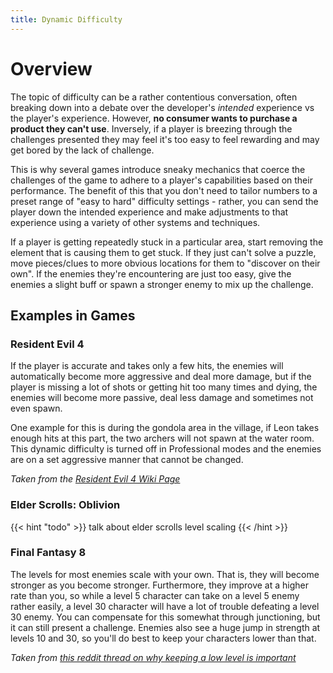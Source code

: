 ```yaml
---
title: Dynamic Difficulty
---
```


# Overview

The topic of difficulty can be a rather contentious conversation, often breaking down into a debate over the developer's _intended_ experience vs the player's experience. However, **no consumer wants to purchase a product they can't use**. Inversely, if a player is breezing through the challenges presented they may feel it's too easy to feel rewarding and may get bored by the lack of challenge.

This is why several games introduce sneaky mechanics that coerce the challenges of the game to adhere to a player's capabilities based on their performance. The benefit of this that you don't need to tailor numbers to a preset range of "easy to hard" difficulty settings - rather, you can send the player down the intended experience and make adjustments to that experience using a variety of other systems and techniques.

If a player is getting repeatedly stuck in a particular area, start removing the element that is causing them to get stuck. If they just can't solve a puzzle, move pieces/clues to more obvious locations for them to "discover on their own". If the enemies they're encountering are just too easy, give the enemies a slight buff or spawn a stronger enemy to mix up the challenge.

## Examples in Games

### Resident Evil 4

If the player is accurate and takes only a few hits, the enemies will automatically become more aggressive and deal more damage, but if the player is missing a lot of shots or getting hit too many times and dying, the enemies will become more passive, deal less damage and sometimes not even spawn.

One example for this is during the gondola area in the village, if Leon takes enough hits at this part, the two archers will not spawn at the water room. This dynamic difficulty is turned off in Professional modes and the enemies are on a set aggressive manner that cannot be changed.

_Taken from the [Resident Evil 4 Wiki Page](https://residentevil.fandom.com/wiki/Main_game_(RE4))_

### Elder Scrolls: Oblivion

{{< hint "todo" >}}
talk about elder scrolls level scaling
{{< /hint >}}

### Final Fantasy 8

The levels for most enemies scale with your own. That is, they will become stronger as you become stronger. Furthermore, they improve at a higher rate than you, so while a level 5 character can take on a level 5 enemy rather easily, a level 30 character will have a lot of trouble defeating a level 30 enemy. You can compensate for this somewhat through junctioning, but it can still present a challenge. Enemies also see a huge jump in strength at levels 10 and 30, so you'll do best to keep your characters lower than that.

_Taken from [this reddit thread on why keeping a low level is important](https://www.reddit.com/r/FinalFantasy/comments/28gvqn/why_is_keeping_a_low_level_in_ffviii_important/)_